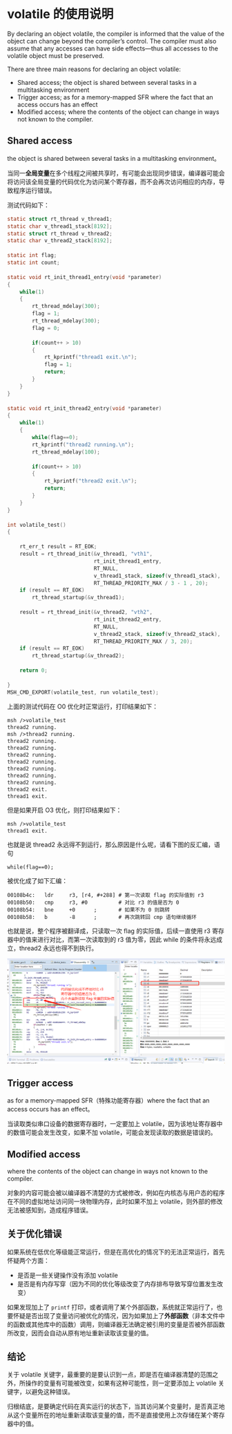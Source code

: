 # volatile 的使用说明

By declaring an object volatile, the compiler is informed that the value of the object can change beyond the compiler’s control. The compiler must also assume that any accesses can have side effects—thus all accesses to the volatile object must be preserved.

There are three main reasons for declaring an object volatile:

- Shared access; the object is shared between several tasks in a multitasking environment
- Trigger access; as for a memory-mapped SFR where the fact that an access occurs
has an effect
-  Modified access; where the contents of the object can change in ways not known to
the compiler.

## Shared access

the object is shared between several tasks in a multitasking environment。

当同一**全局变量**在多个线程之间被共享时，有可能会出现同步错误，编译器可能会将访问该全局变量的代码优化为访问某个寄存器，而不会再次访问相应的内存，导致程序运行错误。

测试代码如下：

```c
static struct rt_thread v_thread1;
static char v_thread1_stack[8192];
static struct rt_thread v_thread2;
static char v_thread2_stack[8192];

static int flag;
static int count;

static void rt_init_thread1_entry(void *parameter)
{
    while(1)
    {
        rt_thread_mdelay(300);
        flag = 1;
        rt_thread_mdelay(300);
        flag = 0;

        if(count++ > 10)
        {
            rt_kprintf("thread1 exit.\n");
            flag = 1;
            return;
        }
    }
}

static void rt_init_thread2_entry(void *parameter)
{
    while(1)
    {
        while(flag==0);
        rt_kprintf("thread2 running.\n");
        rt_thread_mdelay(100);

        if(count++ > 10)
        {
            rt_kprintf("thread2 exit.\n");
            return;
        }
    }
}

int volatile_test()
{

    rt_err_t result = RT_EOK;
    result = rt_thread_init(&v_thread1, "vth1",
                            rt_init_thread1_entry,
                            RT_NULL,
                            v_thread1_stack, sizeof(v_thread1_stack),
                            RT_THREAD_PRIORITY_MAX / 3 - 1 , 20);
    if (result == RT_EOK)
        rt_thread_startup(&v_thread1);

    result = rt_thread_init(&v_thread2, "vth2",
                            rt_init_thread2_entry,
                            RT_NULL,
                            v_thread2_stack, sizeof(v_thread2_stack),
                            RT_THREAD_PRIORITY_MAX / 3, 20);
    if (result == RT_EOK)
        rt_thread_startup(&v_thread2);

    return 0;

}
MSH_CMD_EXPORT(volatile_test, run volatile_test);
```

上面的测试代码在 O0 优化时正常运行，打印结果如下：

```
msh />volatile_test
thread2 running.
msh />thread2 running.
thread2 running.
thread2 running.
thread2 running.
thread2 running.
thread2 running.
thread2 running.
thread2 running.
thread2 exit.
thread1 exit.
```

但是如果开启 O3 优化，则打印结果如下：

```
msh />volatile_test
thread1 exit.
```

也就是说 thread2 永远得不到运行，那么原因是什么呢，请看下图的反汇编，语句

```
while(flag==0);
```

被优化成了如下汇编：

```
00108b4c:   ldr     r3, [r4, #+288] # 第一次读取 flag 的实际值到 r3
00108b50:   cmp     r3, #0          # 对比 r3 的值是否为 0
00108b54:   bne     +0      ;       # 如果不为 0 则跳转
00108b58:   b       -8      ;       # 再次跳转回 cmp 语句继续循环
```

也就是说，整个程序被翻译成，只读取一次 flag 的实际值，后续一直使用 r3 寄存器中的值来进行对比，而第一次读取到的 r3 值为零，因此 while 的条件将永远成立，thread2 永远也得不到执行。

![1606203190756](assets/1606203190756.png)

## Trigger access

as for a memory-mapped SFR（特殊功能寄存器）where the fact that an access occurs has an effect。

当读取类似串口设备的数据寄存器时，一定要加上 volatile，因为该地址寄存器中的数值可能会发生改变，如果不加 volatile，可能会发现读取的数据是错误的。

## Modified access

where the contents of the object can change in ways not known to the compiler.

对象的内容可能会被以编译器不清楚的方式被修改，例如在内核态与用户态的程序在不同的虚拟地址访问同一块物理内存，此时如果不加上 volatile，则外部的修改无法被感知到，造成程序错误。

## 关于优化错误

如果系统在低优化等级能正常运行，但是在高优化的情况下的无法正常运行，首先怀疑两个方面：

- 是否是一些关键操作没有添加 volatile
- 是否是有内存写穿（因为不同的优化等级改变了内存排布导致写穿位置发生改变）

如果发现加上了 `printf` 打印，或者调用了某个外部函数，系统就正常运行了，也要怀疑是否出现了变量访问被优化的情况，因为如果加上了**外部函数**（非本文件中的函数或其他库中的函数）调用，则编译器无法确定被引用的变量是否被外部函数所改变，因而会自动从原有地址重新读取该变量的值。

## 结论

关于 volatile 关键字，最重要的是要认识到一点，即是否在编译器清楚的范围之外，所操作的变量有可能被改变，如果有这种可能性，则一定要添加上 volatile 关键字，以避免这种错误。

归根结底，是要确定代码在真实运行的状态下，当其访问某个变量时，是否真正地从这个变量所在的地址重新读取该变量的值，而不是直接使用上次存储在某个寄存器中的值。
